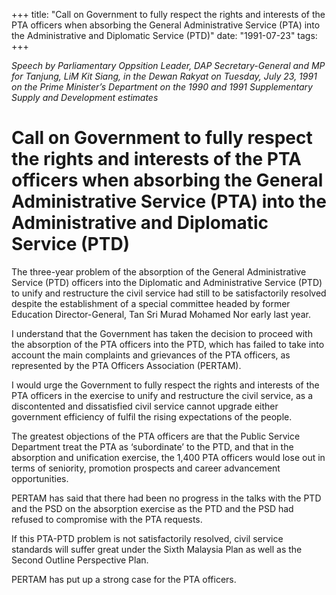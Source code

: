 +++ 
title: "Call on Government to fully respect the rights and interests of the PTA officers when absorbing the General Administrative Service (PTA) into the Administrative and Diplomatic Service (PTD)"
date: "1991-07-23"
tags:
+++

_Speech by Parliamentary Oppsition Leader, DAP Secretary-General and MP for Tanjung, LiM Kit Siang, in the Dewan Rakyat on Tuesday, July 23, 1991 on the Prime Minister’s Department on the 1990 and 1991 Supplementary Supply and Development estimates_

# Call on Government to fully respect the rights and interests of the PTA officers when absorbing the General Administrative Service (PTA) into the Administrative and Diplomatic Service (PTD)

The three-year problem of the absorption of the General Administrative Service (PTD) officers into the Diplomatic and Administrative Service (PTD) to unify and restructure the civil service had still to be satisfactorily resolved despite the establishment of a special committee headed by former Education Director-General, Tan Sri Murad Mohamed Nor early last year.</u>

I understand that the Government has taken the decision to proceed with the absorption of the PTA officers into the PTD, which has failed to take into account the main complaints and grievances of the PTA officers, as represented by the PTA Officers Association (PERTAM).

I would urge the Government to fully respect the rights and interests of the PTA officers in the exercise to unify and restructure the civil service, as a discontented and dissatisfied civil service cannot upgrade either government efficiency of fulfil the rising expectations of the people.

The greatest objections of the PTA officers are that the Public Service Department treat the PTA as ‘subordinate’ to the PTD, and that in the absorption and unification exercise, the 1,400 PTA officers would lose out in terms of seniority, promotion prospects and career advancement opportunities.

PERTAM has said that there had been no progress in the talks with the PTD and the PSD on the absorption exercise as the PTD and the PSD had refused to compromise with the PTA requests.

If this PTA-PTD problem is not satisfactorily resolved, civil service standards will suffer great under the Sixth Malaysia Plan as well as the Second Outline Perspective Plan.

PERTAM has put up a strong case for the PTA officers.  
 
